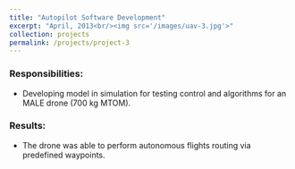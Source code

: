 ```yaml
---
title: "Autopilot Software Development"
excerpt: "April, 2013<br/><img src='/images/uav-3.jpg'>"
collection: projects
permalink: /projects/project-3
---
```


### Responsibilities:
* Developing model in simulation for testing control and algorithms for an MALE drone (700 kg MTOM).

### Results:
* The drone was able to perform autonomous flights routing via predefined waypoints.

